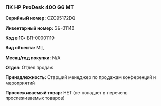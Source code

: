 ### ПК HP ProDesk 400 G6 MT </br>

**Серийный номер:** CZC95172DQ </br>

**Инвентарный номер:** ЗБ-01140 </br>

**Код в 1С:** БП-00001119 </br>

**Вид объекта:** МЦ

**Месяц/год покупки:** N/A </br>

**Отдел:** Отдел продаж </br> 

**Принадлежность:** Старший менеджер по продажам конференций и мероприятий </br>

**Прослеживаемый товар:** НЕТ (не попадает в перечень прослеживаемых товаров)
